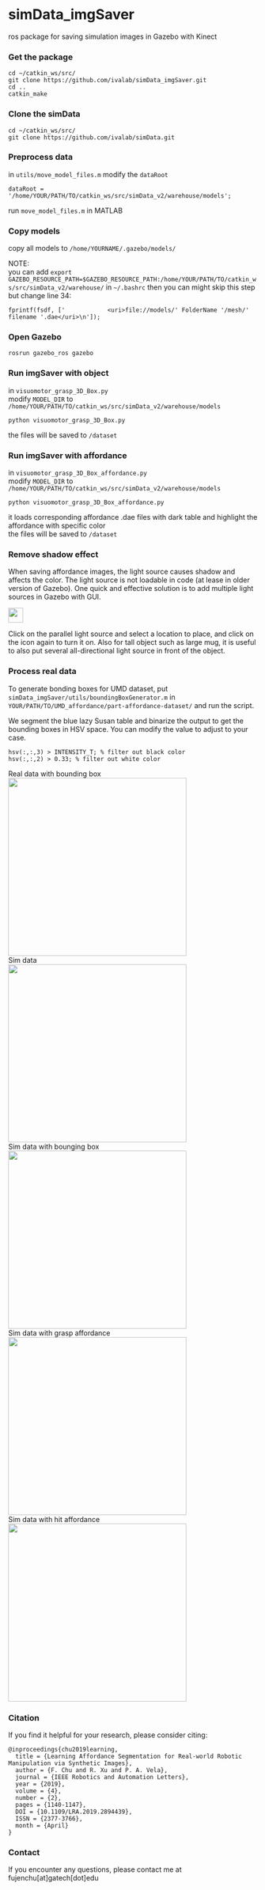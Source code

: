 # simData_imgSaver
ros package for saving simulation images in Gazebo with Kinect 


### Get the package

```
cd ~/catkin_ws/src/
git clone https://github.com/ivalab/simData_imgSaver.git
cd ..
catkin_make
```

### Clone the simData
```
cd ~/catkin_ws/src/
git clone https://github.com/ivalab/simData.git 
```

### Preprocess data
in `utils/move_model_files.m`
modify the `dataRoot`
```
dataRoot = '/home/YOUR/PATH/TO/catkin_ws/src/simData_v2/warehouse/models';
```
run `move_model_files.m` in MATLAB

### Copy models
copy all models to `/home/YOURNAME/.gazebo/models/`

NOTE:   
you can add `export GAZEBO_RESOURCE_PATH=$GAZEBO_RESOURCE_PATH:/home/YOUR/PATH/TO/catkin_ws/src/simData_v2/warehouse/` in `~/.bashrc` 
then you can might skip this step    
but change line 34:
```
fprintf(fsdf, ['            <uri>file://models/' FolderName '/mesh/' filename '.dae</uri>\n']);
```

### Open Gazebo
```
rosrun gazebo_ros gazebo
```

### Run imgSaver with object
in `visuomotor_grasp_3D_Box.py`    
modify `MODEL_DIR` to `/home/YOUR/PATH/TO/catkin_ws/src/simData_v2/warehouse/models`
```
python visuomotor_grasp_3D_Box.py
```
the files will be saved to `/dataset`

### Run imgSaver with affordance
in `visuomotor_grasp_3D_Box_affordance.py`    
modify `MODEL_DIR` to `/home/YOUR/PATH/TO/catkin_ws/src/simData_v2/warehouse/models`
```
python visuomotor_grasp_3D_Box_affordance.py
```
it loads corresponding affordance .dae files with dark table and highlight the affordance with specific color   
the files will be saved to `/dataset`

### Remove shadow effect
When saving affordance images, the light source causes shadow and affects the color. The light source is not loadable in code (at lease in older version of Gazebo). One quick and effective solution is to add multiple light sources in Gazebo with GUI. 

<img src="https://github.com/ivalab/simData_imgSaver/blob/master/imgs/lightSource.png" height="30">

Click on the parallel light source and select a location to place, and click on the icon again to turn it on. Also for tall object such as large mug, it is useful to also put several all-directional light source in front of the object.  

### Process real data
To generate bonding boxes for UMD dataset, put `simData_imgSaver/utils/boundingBoxGenerator.m` in `YOUR/PATH/TO/UMD_affordance/part-affordance-dataset/` and run the script. 

We segment the blue lazy Susan table and binarize the output to get the bounding boxes in HSV space. You can modify the value to adjust to your case.
```
hsv(:,:,3) > INTENSITY_T; % filter out black color  
hsv(:,:,2) > 0.33; % filter out white color 
```
Real data with bounding box  
<img src="https://github.com/ivalab/simData_imgSaver/blob/master/imgs/seg_hammer_01_00000007_rgb.jpg" height="360">  
Sim data   
<img src="https://github.com/ivalab/simData_imgSaver/blob/master/imgs/hammer_01_7.png" height="360">  
Sim data with bounging box  
<img src="https://github.com/ivalab/simData_imgSaver/blob/master/imgs/seg_hammer_01_7.png" height="360">  
Sim data with grasp affordance  
<img src="https://github.com/ivalab/simData_imgSaver/blob/master/imgs/hammer_01_gt_1_7.png" height="360">  
Sim data with hit affordance  
<img src="https://github.com/ivalab/simData_imgSaver/blob/master/imgs/hammer_01_gt_5_7.png" height="360">  

### Citation
If you find it helpful for your research, please consider citing:

    @inproceedings{chu2019learning,
      title = {Learning Affordance Segmentation for Real-world Robotic Manipulation via Synthetic Images},
      author = {F. Chu and R. Xu and P. A. Vela},
      journal = {IEEE Robotics and Automation Letters},
      year = {2019},
      volume = {4},
      number = {2},
      pages = {1140-1147},
      DOI = {10.1109/LRA.2019.2894439},
      ISSN = {2377-3766},
      month = {April}
    }


### Contact
If you encounter any questions, please contact me at fujenchu[at]gatech[dot]edu
